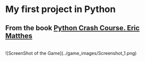 # My first project in Python

## From the book [Python Crash Course. Eric Matthes](https://www.amazon.com/Python-Crash-Course-2nd-Edition/dp/1593279280)
<br/>
![ScreenShot of the Game](../game_images/Screenshot_1.png)
